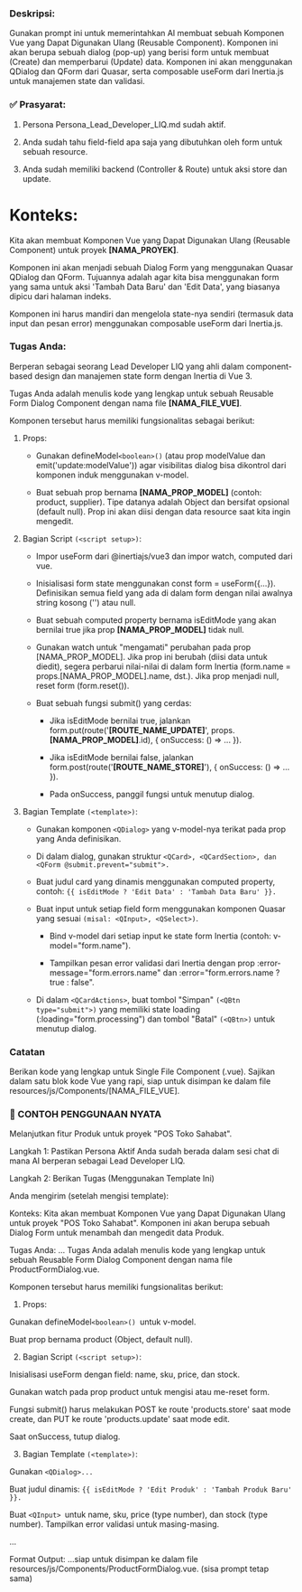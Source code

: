 ### Deskripsi:
Gunakan prompt ini untuk memerintahkan AI membuat sebuah Komponen Vue yang Dapat Digunakan Ulang (Reusable Component). Komponen ini akan berupa sebuah dialog (pop-up) yang berisi form untuk membuat (Create) dan memperbarui (Update) data. Komponen ini akan menggunakan QDialog dan QForm dari Quasar, serta composable useForm dari Inertia.js untuk manajemen state dan validasi.

### ✅ Prasyarat:
1. Persona Persona_Lead_Developer_LIQ.md sudah aktif.

2. Anda sudah tahu field-field apa saja yang dibutuhkan oleh form untuk sebuah resource.

3. Anda sudah memiliki backend (Controller & Route) untuk aksi store dan update.

# Konteks:
Kita akan membuat Komponen Vue yang Dapat Digunakan Ulang (Reusable Component) untuk proyek **[NAMA_PROYEK]**.

Komponen ini akan menjadi sebuah Dialog Form yang menggunakan Quasar QDialog dan QForm. Tujuannya adalah agar kita bisa menggunakan form yang sama untuk aksi 'Tambah Data Baru' dan 'Edit Data', yang biasanya dipicu dari halaman indeks.

Komponen ini harus mandiri dan mengelola state-nya sendiri (termasuk data input dan pesan error) menggunakan composable useForm dari Inertia.js.

### Tugas Anda:
Berperan sebagai seorang Lead Developer LIQ yang ahli dalam component-based design dan manajemen state form dengan Inertia di Vue 3.

Tugas Anda adalah menulis kode yang lengkap untuk sebuah Reusable Form Dialog Component dengan nama file **[NAMA_FILE_VUE]**.

Komponen tersebut harus memiliki fungsionalitas sebagai berikut:

1. Props:

    - Gunakan defineModel``<boolean>()`` (atau prop modelValue dan emit('update:modelValue')) agar visibilitas dialog bisa dikontrol dari komponen induk menggunakan v-model.

    - Buat sebuah prop bernama **[NAMA_PROP_MODEL]** (contoh: product, supplier). Tipe datanya adalah Object dan bersifat opsional (default null). Prop ini akan diisi dengan data resource saat kita ingin mengedit.

2. Bagian Script ``(<script setup>)``:

    - Impor useForm dari @inertiajs/vue3 dan impor watch, computed dari vue.

    - Inisialisasi form state menggunakan const form = useForm({...}). Definisikan semua field yang ada di dalam form dengan nilai awalnya string kosong ('') atau null.

    - Buat sebuah computed property bernama isEditMode yang akan bernilai true jika prop **[NAMA_PROP_MODEL]** tidak null.

    - Gunakan watch untuk "mengamati" perubahan pada prop [NAMA_PROP_MODEL]. Jika prop ini berubah (diisi data untuk diedit), segera perbarui nilai-nilai di dalam form Inertia (form.name = props.[NAMA_PROP_MODEL].name, dst.). Jika prop menjadi null, reset form (form.reset()).

    - Buat sebuah fungsi submit() yang cerdas:

        - Jika isEditMode bernilai true, jalankan form.put(route('**[ROUTE_NAME_UPDATE]**', props.**[NAMA_PROP_MODEL]**.id), { onSuccess: () => ... }).

        - Jika isEditMode bernilai false, jalankan form.post(route('**[ROUTE_NAME_STORE]**'), { onSuccess: () => ... }).

        - Pada onSuccess, panggil fungsi untuk menutup dialog.

3. Bagian Template ``(<template>)``:

    - Gunakan komponen ``<QDialog>`` yang v-model-nya terikat pada prop yang Anda definisikan.

    - Di dalam dialog, gunakan struktur ``<QCard>, <QCardSection>, dan <QForm @submit.prevent="submit">.``

    - Buat judul card yang dinamis menggunakan computed property, contoh: ``{{ isEditMode ? 'Edit Data' : 'Tambah Data Baru' }}.``

    - Buat input untuk setiap field form menggunakan komponen Quasar yang sesuai ``(misal: <QInput>, <QSelect>)``.

        - Bind v-model dari setiap input ke state form Inertia (contoh: v-model="form.name").

        - Tampilkan pesan error validasi dari Inertia dengan prop :error-message="form.errors.name" dan :error="form.errors.name ? true : false".

    - Di dalam ``<QCardActions>``, buat tombol "Simpan" ``(<QBtn type="submit">)`` yang memiliki state loading (:loading="form.processing") dan tombol "Batal" ``(<QBtn>)`` untuk menutup dialog.

### Catatan
Berikan kode yang lengkap untuk Single File Component (.vue). Sajikan dalam satu blok kode Vue yang rapi, siap untuk disimpan ke dalam file resources/js/Components/[NAMA_FILE_VUE].

### 🚀 CONTOH PENGGUNAAN NYATA
Melanjutkan fitur Produk untuk proyek "POS Toko Sahabat".

 Langkah 1: Pastikan Persona Aktif
Anda sudah berada dalam sesi chat di mana AI berperan sebagai Lead Developer LIQ.

Langkah 2: Berikan Tugas (Menggunakan Template Ini)

Anda mengirim (setelah mengisi template):

Konteks:
Kita akan membuat Komponen Vue yang Dapat Digunakan Ulang untuk proyek "POS Toko Sahabat". Komponen ini akan berupa sebuah Dialog Form untuk menambah dan mengedit data Produk.

Tugas Anda:
...
Tugas Anda adalah menulis kode yang lengkap untuk sebuah Reusable Form Dialog Component dengan nama file ProductFormDialog.vue.

Komponen tersebut harus memiliki fungsionalitas berikut:

1. Props:

Gunakan defineModel``<boolean>() ``untuk v-model.

Buat prop bernama product (Object, default null).

2. Bagian Script ``(<script setup>)``:

Inisialisasi useForm dengan field: name, sku, price, dan stock.

Gunakan watch pada prop product untuk mengisi atau me-reset form.

Fungsi submit() harus melakukan POST ke route 'products.store' saat mode create, dan PUT ke route 'products.update' saat mode edit.

Saat onSuccess, tutup dialog.

3. Bagian Template ``(<template>)``:

Gunakan ``<QDialog>...``

Buat judul dinamis: ``{{ isEditMode ? 'Edit Produk' : 'Tambah Produk Baru' }}.``

Buat ``<QInput> ``untuk name, sku, price (type number), dan stock (type number). Tampilkan error validasi untuk masing-masing.

...

Format Output:
...siap untuk disimpan ke dalam file resources/js/Components/ProductFormDialog.vue.
(sisa prompt tetap sama)